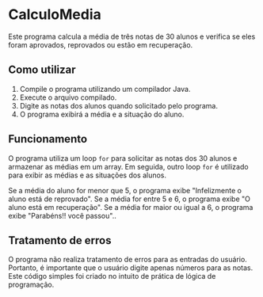 # CalculoMedia

Este programa calcula a média de três notas de 30 alunos e verifica se eles foram aprovados, reprovados ou estão em recuperação.

## Como utilizar

1. Compile o programa utilizando um compilador Java.
2. Execute o arquivo compilado.
3. Digite as notas dos alunos quando solicitado pelo programa.
4. O programa exibirá a média e a situação do aluno.

## Funcionamento

O programa utiliza um loop `for` para solicitar as notas dos 30 alunos e armazenar as médias em um array. 
Em seguida, outro loop `for` é utilizado para exibir as médias e as situações dos alunos.

Se a média do aluno for menor que 5, o programa exibe "Infelizmente o aluno está de reprovado". 
Se a média for entre 5 e 6, o programa exibe "O aluno está em recuperação". Se a média for maior ou igual a 6, o programa exibe "Parabéns!! você passou"..

## Tratamento de erros

O programa não realiza tratamento de erros para as entradas do usuário. Portanto, é importante que o usuário digite apenas números para as notas.
Este código simples foi criado no intuito de prática de lógica de programação.
